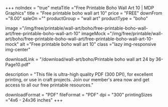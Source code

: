 +++
noIndex = "true"
metaTitle ="Free Printable Boho Wall Art 10 | MDP Graphics"
title = "Free printable boho wall art 10"
price = "FREE"
downFrom ="8.00"
saleOn =""
productGroup = "wall art"
productType = "boho"

image ="/img/free/printable/wall-art/boho/free-printable-boho-wall-art/free-printable-boho-wall-art-10"
imageMock ="/img/free/printable/wall-art/boho/free-printable-boho-wall-art/free-printable-boho-wall-art-10-mock"
alt ="Free printable boho wall art 10"
class ="lazy img-responsive img-center"

downloadLink = "/download/wall-art/boho/Printable boho wall art 24 by 36-Page10.pdf"

description = "This file is ultra-high quality PDF (300 DPI), for excellent printing, or use in craft projects. Join our member's area now and get access to all our free printable resources."

downloadFormat = "PDF"
fileFormat = "PDF"
dpi = "300"
printingSizes ="4x6 - 24x36 inches"
+++


